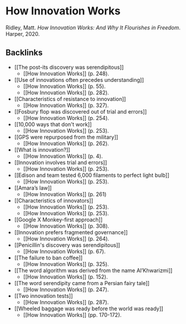 # How Innovation Works
Ridley, Matt. *How Innovation Works: And Why It Flourishes in Freedom*. Harper, 2020.

## Backlinks
* [[The post-its discovery was serendipitous]]
	* [[How Innovation Works]] (p. 248).
* [[Use of innovations often precedes understanding]]
	* [[How Innovation Works]] (p. 55).
	* [[How Innovation Works]] (p. 282).
* [[Characteristics of resistance to innovation]]
	* [[How Innovation Works]] (p. 327).
* [[Fosbury flop was discovered out of trial and errors]]
	* [[How Innovation Works]] (p. 254).
* [[10,000 ways that don't work]]
	* [[How Innovation Works]] (p. 253).
* [[GPS were repurposed from the military]]
	* [[How Innovation Works]] (p. 262).
* [[What is innovation?]]
	* [[How Innovation Works]] (p. 4).
* [[Innovation involves trial and errors]]
	* [[How Innovation Works]] (p. 253).
* [[Edison and team tested 6,000 filaments to perfect light bulb]]
	* [[How Innovation Works]] (p. 253).
* [[Amara’s law]]
	* [[How Innovation Works]] (p. 261)
* [[Characteristics of innovators]]
	* [[How Innovation Works]] (p. 253).
	* [[How Innovation Works]] (p. 253).
* [[Google X Monkey-first approach]]
	* [[How Innovation Works]] (p. 308).
* [[Innovation prefers fragmented governance]]
	* [[How Innovation Works]] (p. 264).
* [[Penicillin's discovery was serendipitous]]
	* [[How Innovation Works]] (p. 67).
* [[The failure to ban coffee]]
	* [[How Innovation Works]] (p. 325).
* [[The word algorithm was derived from the name Al’Khwarizmi]]
	* [[How Innovation Works]] (p. 152).
* [[The word serendipity came from a Persian fairy tale]]
	* [[How Innovation Works]] (p. 247).
* [[Two innovation tests]]
	* [[How Innovation Works]] (p. 287).
* [[Wheeled baggage was ready before the world was ready]]
	* [[How Innovation Works]] (pp. 170-172).

<!-- #evergreen -->

<!-- {BearID:29A16D1B-01CB-409F-B236-E2D61DD38BC7-7275-00000B67CBBF6298} -->
